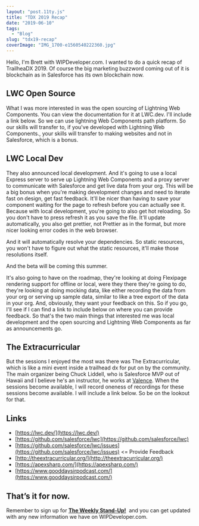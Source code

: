 ```yaml
---
layout: "post.11ty.js"
title: "TDX 2019 Recap"
date: "2019-06-10"
tags: 
  - "Blog"
slug: "tdx19-recap"
coverImage: "IMG_1700-e1560540222360.jpg"
---
```


Hello, I'm Brett with WIPDeveloper.com. I wanted to do a quick recap of TrailheaDX 2019. Of course the big marketing buzzword coming out of it is blockchain as in Salesforce has its own blockchain now.

## LWC Open Source

What I was more interested in was the open sourcing of Lightning Web Components. You can view the documentation for it at LWC.dev. I'll include a link below. So we can use lightning Web Components path platform. So our skills will transfer to, if you've developed with Lightning Web Components., your skills will transfer to making websites and not in Salesforce, which is a bonus.

## LWC Local Dev

They also announced local development. And it's going to use a local Express server to serve up Lightning Web Components and a proxy server to communicate with Salesforce and get live data from your org. This will be a big bonus when you're making development changes and need to iterate fast on design, get fast feedback. It'll be nicer than having to save your component waiting for the page to refresh before you can actually see it. Because with local development, you're going to also get hot reloading. So you don't have to press refresh it as you save the file. It'll update automatically, you also get prettier, not Prettier as in the format, but more nicer looking error codes in the web browser.

And it will automatically resolve your dependencies. So static resources, you won't have to figure out what the static resources, it'll make those resolutions itself.

And the beta will be coming this summer.

It's also going to have on the roadmap, they're looking at doing Flexipage rendering support for offline or local, were they there they're going to do, they're looking at doing mocking data, like either recording the data from your org or serving up sample data, similar to like a tree export of the data in your org. And, obviously, they want your feedback on this. So if you go, I'll see if I can find a link to include below on where you can provide feedback. So that's the two main things that interested me was local development and the open sourcing and Lightning Web Components as far as announcements go.

## The [](http://theextracurricular.org/) Extracurricular

But the sessions I enjoyed the most was there was The Extracurricular, which is like a mini event inside a trailhead dx for put on by the community. The main organizer being Chuck Liddell, who is Salesforce MVP out of Hawaii and I believe he's an instructor, he works at [Valence](http://valencedata.com/). When the sessions become available, I will record oneness of recordings for these sessions become available. I will include a link below. So be on the lookout for that.

## Links

- [https://lwc.dev/](https://lwc.dev/)
- [https://github.com/salesforce/lwc](https://github.com/salesforce/lwc)
- [https://github.com/salesforce/lwc/issues](https://github.com/salesforce/lwc/issues) <= Provide Feedback
- [http://theextracurricular.org/](http://theextracurricular.org/)
- [https://apexsharp.com/](https://apexsharp.com/)
- [https://www.gooddaysirpodcast.com/](https://www.gooddaysirpodcast.com/)

## That’s it for now.

Remember to sign up for **[The Weekly Stand-Up!](https://wipdeveloper.wpcomstaging.com/newsletter/)**  and you can get updated with any new information we have on WIPDeveloper.com.
